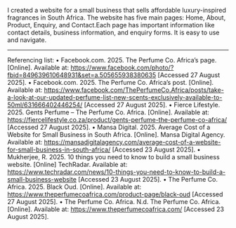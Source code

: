 I created a website for a small business that sells affordable luxury-inspired fragrances in South Africa. The website has five main pages: Home, About, Product, Enquiry, and Contact.Each page has important information like contact details, business information, and enquiry forms. It is easy to use and navigate.

----------------------------------------------------------------------------------------------------------------------------------------------------------------------------------------------

Referencing list:
•	Facebook.com. 2025. The Perfume Co. Africa’s page. [Online]. Available at: https://www.facebook.com/photo/?fbid=849639610648931&set=a.505655938380635 [Accessed 27 August 2025].
•	Facebook.com. 2025. The Perfume Co. Africa’s post. [Online]. Available at: https://www.facebook.com/ThePerfumeCo.Africa/posts/take-a-look-at-our-updated-perfume-list-new-scents-exclusively-available-to-50ml/631666402446254/ [Accessed 27 August 2025].
•	Fierce Lifestyle. 2025. Gents Perfume – The Perfume Co. Africa. [Online]. Available at: https://fiercelifestyle.co.za/product/gents-perfume-the-perfume-co-africa/ [Accessed 27 August 2025]. 
•	Mansa Digital. 2025. Average Cost of a Website for Small Business in South Africa. [Online]. Mansa Digital Agency. Available at: https://mansadigitalagency.com/average-cost-of-a-website-for-small-business-in-south-africa/ [Accessed 23 August 2025].
•	Mukherjee, R. 2025. 10 things you need to know to build a small business website. [Online] TechRadar. Available at: https://www.techradar.com/news/10-things-you-need-to-know-to-build-a-small-business-website [Accessed 23 August 2025].
•	The Perfume Co. Africa. 2025. Black Oud. [Online]. Available at: https://www.theperfumecoafrica.com/product-page/black-oud [Accessed 27 August 2025].
•	The Perfume Co. Africa. N.d. The Perfume Co. Africa. [Online]. Available at: https://www.theperfumecoafrica.com/ [Accessed 23 August 2025].

